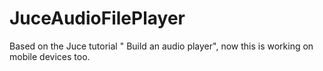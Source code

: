 # JuceAudioFilePlayer
Based on the Juce tutorial " Build an audio player", now this is working on mobile devices too.
